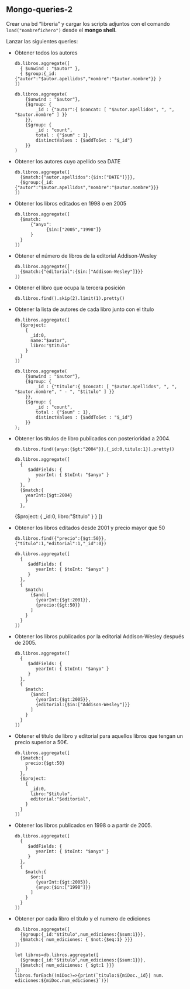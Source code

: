 ## Mongo-queries-2
Crear una bd “libreria” y cargar los scripts adjuntos con el comando `load("nombrefichero")` desde el __mongo shell__.

Lanzar las siguientes queries:

- Obtener todos los autores

      db.libros.aggregate([
        { $unwind : "$autor" },
        { $group:{_id:{"autor":"$autor.apellidos","nombre":"$autor.nombre"}} }
      ])
      
      db.libros.aggregate(
          {$unwind : "$autor"},   
          {$group: {
              _id : {"autor":{ $concat: [ "$autor.apellidos", ", ", "$autor.nombre" ] }}
          }},
          {$group: {
              _id : "count",
              total : {"$sum" : 1},
              distinctValues : {$addToSet : "$_id"}
          }}
      )

- Obtener los autores cuyo apellido sea DATE

      db.libros.aggregate([
        {$match:{"autor.apellidos":{$in:["DATE"]}}},
        {$group:{_id:{"autor":"$autor.apellidos","nombre":"$autor.nombre"}}}
      ])

- Obtener los libros editados en 1998 o en 2005

      db.libros.aggregate([
        {$match:
            {"anyo":
                  {$in:["2005","1998"]}
            }
        }
      ])

- Obtener el número de libros de la editorial Addison‐Wesley

      db.libros.aggregate([
        {$match:{"editorial":{$in:["Addison-Wesley"]}}} 
      ])
      
- Obtener el libro que ocupa la tercera posición

      db.libros.find().skip(2).limit(1).pretty()

- Obtener la lista de autores de cada libro junto con el título

      db.libros.aggregate([
        {$project:
          {
            _id:0,
            name:"$autor", 
            libro:"$titulo"
          }
        }
      ])
      
      db.libros.aggregate(
          {$unwind : "$autor"},   
          {$group: {
              _id : {"titulo":{ $concat: [ "$autor.apellidos", ", ", "$autor.nombre", " - ", "$titulo" ] }}
          }},
          {$group: {
              _id : "count",
              total : {"$sum" : 1},
              distinctValues : {$addToSet : "$_id"}
          }}
      );
      
- Obtener los títulos de libro publicados con posterioridad a 2004.

      db.libros.find({anyo:{$gt:"2004"}},{_id:0,titulo:1}).pretty()

      db.libros.aggregate([
        {
           $addFields: {
              yearInt: { $toInt: "$anyo" }
           }
        },
        {$match:{
          yearInt:{$gt:2004}
          }
        },
	{$project:
          {
            _id:0,
            libro:"$titulo"
          }
        }
      ])
      
- Obtener los libros editados desde 2001 y precio mayor que 50

      db.libros.find({"precio":{$gt:50}},{"titulo":1,"editorial":1,"_id":0})

      db.libros.aggregate([
        {
           $addFields: {
              yearInt: { $toInt: "$anyo" }
           }
        },
        {
          $match:
            {$and:[
              {yearInt:{$gt:2001}},
              {precio:{$gt:50}}
            ]
          }
        }
      ])
      
- Obtener los libros publicados por la editorial Addison‐Wesley después de 2005.

      db.libros.aggregate([
        {
           $addFields: {
              yearInt: { $toInt: "$anyo" }
           }
        },
        {
          $match:
            {$and:[
              {yearInt:{$gt:2005}},
              {editorial:{$in:["Addison-Wesley"]}}
            ]
          }
        }
      ])
      
- Obtener el título de libro y editorial para aquellos libros que tengan un precio superior a 50€.

      db.libros.aggregate([
        {$match:{
          precio:{$gt:50}
          }
        },
        {$project:
          {
            _id:0,
            libro:"$titulo",
            editorial:"$editorial", 
          }
        }
      ])
      
- Obtener los libros publicados en 1998 o a partir de 2005.

      db.libros.aggregate([
        {
           $addFields: {
              yearInt: { $toInt: "$anyo" }
           }
        },
        {
          $match:{
            $or:[
              {yearInt:{$gt:2005}},
              {anyo:{$in:["1998"]}}
            ]
          }
        }
      ])
    
- Obtener por cada libro el titulo y el numero de ediciones

      db.libros.aggregate([
        {$group:{_id:"$titulo",num_ediciones:{$sum:1}}},
        {$match:{ num_ediciones: { $not:{$eq:1} }}}
      ])
      
      let libros=db.libros.aggregate([
        {$group:{_id:"$titulo",num_ediciones:{$sum:1}}},
        {$match:{ num_ediciones: { $gt:1 }}}
      ])     
      libros.forEach((miDoc)=>{print(`titulo:${miDoc._id}| num. ediciones:${miDoc.num_ediciones}`)})
